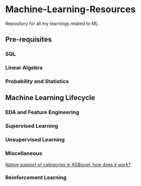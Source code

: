 # Machine-Learning-Resources
Repository for all my learnings related to ML.

## Pre-requisites
### SQL



### Linear Algebra



### Probability and Statistics


## Machine Learning Lifecycle
### EDA and Feature Engineering



### Supervised Learning



### Unsupervised Learning



### Miscellaneous
[Native support of categories in XGBoost: how does it work?](https://towardsdatascience.com/native-support-of-categories-in-xgboost-how-does-it-work-d359096bd003)


### Reinforcement Learning

